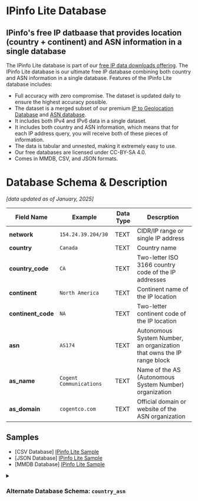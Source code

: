 # IPinfo Lite Database

## IPinfo's free IP datbaase that provides location (country + continent) and ASN information in a single database

The IPinfo Lite database is part of our [free IP data downloads offering](https://ipinfo.io/products/free-ip-database). The IPinfo Lite database is our ultimate free IP database combining both country and ASN information in a single database. Features of the IPinfo Lite database includes:

- Full accuracy with zero compromise. The dataset is updated daily to ensure the highest accuracy possible.
- The dataset is a merged subset of our premium [IP to Geolocation Database](https://ipinfo.io/products/ip-geolocation-database) and [ASN database](https://ipinfo.io/products/asn-database).
- It includes both IPv4 and IPv6 data in a single dataset.
- It includes both country and ASN information, which means that for each IP address query, you will receive both of these pieces of information.
- The data is tabular and unnested, making it extremely easy to use.
- Our free databases are licensed under CC-BY-SA 4.0.
- Comes in MMDB, CSV, and JSON formats.

# Database Schema & Description

*[data updated as of January, 2025]*

| Field Name         | Example                 | Data Type | Descrption                                                             |
|--------------------|-------------------------|-----------|------------------------------------------------------------------------|
| **network**        | `154.24.39.204/30`      | TEXT      | CIDR/IP range or single IP address                                              |
| **country**        | `Canada`                | TEXT      | Country name                                                           |
| **country_code**   | `CA`                    | TEXT      | Two-letter ISO 3166 country code of the IP addresses                   |
| **continent**      | `North America`         | TEXT      | Continent name of the IP location                                      |
| **continent_code** | `NA`                    | TEXT      | Two-letter continent code of the IP location                           |
| **asn**            | `AS174`                 | TEXT      | Autonomous System Number, an organization that owns the IP range block |
| **as_name**        | `Cogent Communications` | TEXT      | Name of the AS (Autonomous System Number) organization                 |
| **as_domain**      | `cogentco.com`          | TEXT      | Official domain or website of the ASN organization                     |

## Samples

- [CSV Database] [IPinfo Lite Sample](/IPinfo%20Lite/ipinfo_lite_sample.csv)
- [JSON Database] [IPinfo Lite Sample](/IPinfo%20Lite/ipinfo_lite_sample.json)
- [MMDB Database] [IPinfo Lite Sample](/IPinfo%20Lite/ipinfo_lite_sample.mmdb)

<details>

<summary><h3>Alternate Database Schema: <code>country_asn</code></h3></summary>

The `country_asn` data download is structured based on IP ranges (`start_ip` and `end_ip`). Our default data downloads has been updated (January, 2025) to use the `network`-based schema and also changes the name of the columns. However, we will continue supporting the original IP range-based schema for existing customers, with no plans for deprecation. While the underlying data remains the same, the difference lies only in the schema.

| Field Name       | Example                      | Data Type | Description                                       |
|------------------|------------------------------|-----------|---------------------------------------------------|
| `start_ip`       | 1.0.16.0                     | TEXT      | Starting IP address of an IP address range        |
| `end_ip`         | 1.0.31.255                   | TEXT      | Ending IP address of an IP address range          |
| `country`        | JP                           | TEXT      | ISO 3166 country code of the IP addresses         |
| `country_name`   | Japan                        | TEXT      | Name of the country                               |
| `continent`      | AS                           | TEXT      | Continent code of the country                     |
| `continent_name` | Asia                         | TEXT      | Name of the continent                             |
| `asn`            | AS2519                       | TEXT      | Autonomous System Number                          |
| `as_name`        | ARTERIA Networks Corporation | TEXT      | Name of the AS (Autonomous System) organization   |
| `as_domain`      | arteria-net.com              | TEXT      | Official domain or website of the AS organization |

> Includes IP range columns (`start_ip` and `end_ip`) instead of a network or CIDR based column (`network`).

#### Samples

- [CSV Database] [IP to Country + ASN Database Sample](/IP%20to%20Country%20ASN/ip_country_asn_sample.csv)
- [JSON Database] [IP to Country + ASN Database Sample](/IP%20to%20Country%20ASN/ip_country_asn_sample.json)
- [MMDB Database] [IP to Database + ASN Sample](/IP%20to%20Country%20ASN/ip_country_asn_sample.mmdb)

<details>

## Downloadable File Formats

- CSV: Plain text file format where data is organized into rows, with individual values separated by commas.
- JSON: More specifically, NDJSON (Newline Delimited JSON), a text file format where each line is a separated in valid JSON object.
- MMDB: Specialized binary database for efficient and fast IP lookups.
- Parquet: A columnar storage file format optimized for efficient data querying.

> Please refer to "[How to choose the best file format for your IPinfo database?](https://ipinfo.io/blog/ipinfo-database-formats/)" article to select the best format possible for your use case.
>
> The usage of the IP data downloads relies on the software or application of the data. Check out our [documentation](https://ipinfo.io/developers/database-download), [community](https://community.ipinfo.io/c/docs/8), and our [integrations](https://ipinfo.io/integrations) pages to find the best path forward.

## Filename references:

| File Format | Filename / Slug        | Terminal Command                                                                                    |
|-------------|------------------------|-----------------------------------------------------------------------------------------------------|
| CSV         | ipinfo_lite.csv.gz  | `curl -L https://ipinfo.io/data/ipinfo_lite.csv.gz?token=$YOUR_TOKEN -o ipinfo_lite.csv.gz`   |
| MMDB        | ipinfo_lite.mmdb    | `curl -L https://ipinfo.io/data/ipinfo_lite.mmdb?token=$YOUR_TOKEN -o ipinfo_lite.mmdb`       |
| JSON        | ipinfo_lite.json.gz | `curl -L https://ipinfo.io/data/ipinfo_lite.json.gz?token=$YOUR_TOKEN -o ipinfo_lite.json.gz` |
| Parquet     | ipinfo_lite.parquet | `curl -L https://ipinfo.io/data/ipinfo_lite.parquet?token=$YOUR_TOKEN -o ipinfo_lite.parquet` |

---

# Interested in more?

Currently, we are limiting the sample datasets to only **100 rows**. If you would like to request a larger sample or would like to get a quote on the database products, **[feel free to reach to us](https://ipinfo.io/products/ip-database-download#request_form)**.

Follow us on [Twitter](https://twitter.com/ipinfo) and [LinkedIn](https://www.linkedin.com/company/ipinfo/) to learn more about IP Address data and it’s fascinating potential.

# About IPinfo

Founded in 2013, IPinfo prides itself on being the most reliable, accurate, and in-depth source of IP address data available anywhere. We process terabytes of data to produce our custom IP geolocation, company, carrier, VPN detection, hosted domains, and IP type data sets. Our API handles over 40 billion requests a month for 100,000 businesses and developers.

[![image](https://avatars3.githubusercontent.com/u/15721521?s=128&u=7bb7dde5c4991335fb234e68a30971944abc6bf3&v=4)](https://ipinfo.io/)